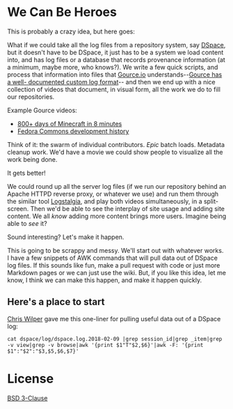 # We Can Be Heroes

This is probably a crazy idea, but here goes:

What if we could take all the log files from a repository system, say [DSpace](https://dspace.org/),
but it doesn't have to be DSpace, it just has to be a system we load content
into, and has log files or a database that records provenance information (at
a minimum, maybe more, who knows?). We write a few quick scripts, and process
that information into files that [Gource.io](http://gource.io/) understands--[Gource has a well-
documented custom log format](https://github.com/acaudwell/Gource/wiki/Custom-Log-Format)--
and then we end up with a nice collection of videos that document, in visual form,
all the work we do to fill our repositories.

Example Gource videos:

 * [800+ days of Minecraft in 8 minutes](https://www.youtube.com/watch?v=zRjTyRly5WA)
 * [Fedora Commons development history](https://wiki.duraspace.org/download/attachments/11504727/2010-11-17-fcrepo-gource.mp4)

Think of it: the swarm of individual contributors. *Epic* batch loads. Metadata
cleanup work. We'd have a movie we could show people to visualize all the work
being done.

It gets better!

We could round up all the server log files (if we run our repository behind an
Apache HTTPD reverse proxy, or whatever we use) and run them through the similar
tool [Logstalgia](http://logstalgia.io/), and play both videos simultaneously, in a split-screen.
Then we'd be able to see the interplay of site usage and adding site content. We
all *know* adding more content brings more users. Imagine being able to *see* it?

Sound interesting? Let's make it happen.

This is going to be scrappy and messy. We'll start out with whatever works.
I have a few snippets of AWK commands that will pull data out of DSpace log files.
If this sounds like fun, make a pull request with code or just more Markdown pages
or we can just use the wiki. But, if you like this idea, let me know, I think
we can make this happen, and make it happen quickly.

## Here's a place to start

[Chris Wilper](https://github.com/cwilper) gave me this one-liner for pulling useful data out of a DSpace log:

```
cat dspace/log/dspace.log.2018-02-09 |grep session_id|grep _item|grep -v view|grep -v browse|awk '{print $1"T"$2,$6}'|awk -F: '{print $1":"$2":"$3,$5,$6,$7}'
```


# License
[BSD 3-Clause](https://opensource.org/licenses/BSD-3-Clause)
